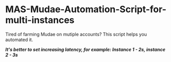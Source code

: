 # MAS-Mudae-Automation-Script-for-multi-instances

Tired of farming Mudae on mutiple accounts? This script helps you automated it.

***It's better to set increasing latency, for example: Instance 1 - 2s, instance 2 - 3s***
